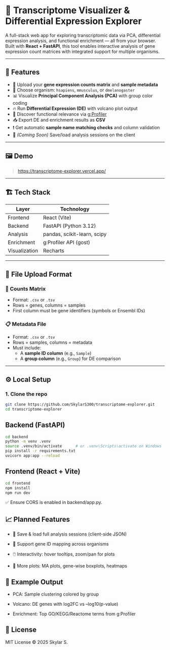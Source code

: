 # 🧬 Transcriptome Visualizer & Differential Expression Explorer

A full-stack web app for exploring transcriptomic data via PCA, differential expression analysis, and functional enrichment — all from your browser. Built with **React + FastAPI**, this tool enables interactive analysis of gene expression count matrices with integrated support for multiple organisms.

---

## 🚀 Features

- 📁 Upload your **gene expression counts matrix** and **sample metadata**
- 🧬 Choose organism: `hsapiens`, `mmusculus`, or `dmelanogaster`
- 📊 Visualize **Principal Component Analysis (PCA)** with group color coding
- 🔥 Run **Differential Expression (DE)** with volcano plot output
- 🧠 Discover functional relevance via [g:Profiler](https://biit.cs.ut.ee/gprofiler)
- 📥 Export DE and enrichment results as **CSV**
- ❗ Get automatic **sample name matching checks** and column validation
- 💾 *(Coming Soon)* Save/load analysis sessions on the client

---

## 🖼️ Demo

> https://transcriptome-explorer.vercel.app/

---

## 🏗️ Tech Stack

| Layer     | Technology               |
|-----------|--------------------------|
| Frontend  | React (Vite)             |
| Backend   | FastAPI (Python 3.12)    |
| Analysis  | pandas, scikit-learn, scipy |
| Enrichment | g:Profiler API (gost)   |
| Visualization | Recharts             |

---

## 📂 File Upload Format

### 🧬 Counts Matrix

- Format: `.csv` or `.tsv`
- Rows = genes, columns = samples
- First column must be gene identifiers (symbols or Ensembl IDs)


### 📋 Metadata File

- Format: `.csv` or `.tsv`
- Rows = samples, columns = metadata
- Must include:
  - A **sample ID column** (e.g., `Sample`)
  - A **group column** (e.g., `Group`) for DE comparison


---

## ⚙️ Local Setup

### 1. Clone the repo

```bash
git clone https://github.com/SkylarS300/transcriptome-explorer.git
cd transcriptome-explorer
``` 

## Backend (FastAPI)
```bash 
cd backend
python -m venv .venv
source .venv/bin/activate      # or .venv\Scripts\activate on Windows
pip install -r requirements.txt
uvicorn app:app --reload
```

## Frontend (React + Vite)
```bash
cd frontend
npm install
npm run dev
```

✅ Ensure CORS is enabled in backend/app.py.

## 📈 Planned Features

- 💾 Save & load full analysis sessions (client-side JSON)

- 🧬 Support gene ID mapping across organisms

- 🖱️ Interactivity: hover tooltips, zoom/pan for plots

- 🧮 More plots: MA plots, gene-wise boxplots, heatmaps


## 📎 Example Output

- PCA: Sample clustering colored by group

- Volcano: DE genes with log2FC vs –log10(p-value)

- Enrichment: Top GO/KEGG/Reactome terms from g:Profiler

## 📄 License

MIT License © 2025 Skylar S.
